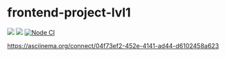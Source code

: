 # frontend-project-lvl1
<a href="https://codeclimate.com/github/AlexeyD1982/frontend-project-lvl1/maintainability"><img src="https://api.codeclimate.com/v1/badges/a2f414e85b88ae7c4dc5/maintainability" /></a>
<a href="https://codeclimate.com/github/AlexeyD1982/frontend-project-lvl1/test_coverage"><img src="https://api.codeclimate.com/v1/badges/a2f414e85b88ae7c4dc5/test_coverage" /></a>
[![Node CI](https://github.com/AlexeyD1982/frontend-project-lvl1/workflows/Node%20CI/badge.svg)](https://github.com/AlexeyD1982/frontend-project-lvl1/actions)

https://asciinema.org/connect/04f73ef2-452e-4141-ad44-d6102458a623

